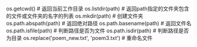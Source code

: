 os.getcwd()  # 返回当前工作目录
os.listdir(path)   # 返回path指定的文件夹包含的文件或文件夹的名字的列表
os.mkdir(path)  # 创建文件夹
os.path.abspath(path)   # 返回绝对路径
os.path.basename(path)   # 返回文件名
os.path.isfile(path)   # 判断路径是否为文件
os.path.isdir(path)   # 判断路径是否为目录
os.replace('poem_new.txt', 'poem3.txt')  # 重命名文件
